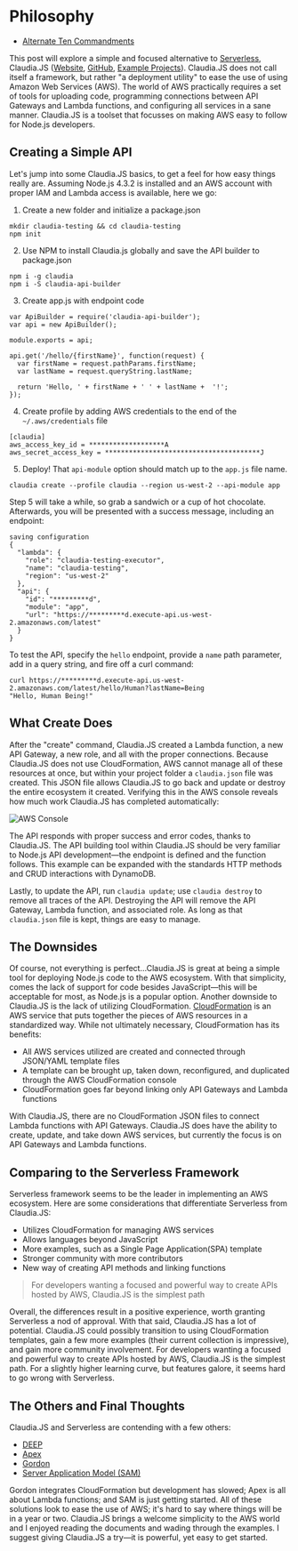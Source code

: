 # Philosophy

- [Alternate Ten Commandments](/static/pdf/Alternate-Ten-Commandments.pdf)

This post will explore a simple and focused alternative to [Serverless](https://serverless.com), Claudia.JS ([Website](https://claudiajs.com), [GitHub](https://github.com/claudiajs/claudia), [Example Projects](https://github.com/claudiajs/example-projects)). Claudia.JS does not call itself a framework, but rather "a deployment utility" to ease the use of using Amazon Web Services (AWS). The world of AWS practically requires a set of tools for uploading code, programming connections between API Gateways and Lambda functions, and configuring all services in a sane manner. Claudia.JS is a toolset that focusses on making AWS easy to follow for Node.js developers.

## Creating a Simple API
Let's jump into some Claudia.JS basics, to get a feel for how easy things really are. Assuming Node.js 4.3.2 is installed and an AWS account with proper IAM and Lambda access is available, here we go:

1. Create a new folder and initialize a package.json
  ```
  mkdir claudia-testing && cd claudia-testing
  npm init
  ```

2. Use NPM to install Claudia.js globally and save the API builder to package.json
  ```
  npm i -g claudia
  npm i -S claudia-api-builder
  ```

3. Create app.js with endpoint code
  ```
  var ApiBuilder = require('claudia-api-builder');
  var api = new ApiBuilder();

  module.exports = api;

  api.get('/hello/{firstName}', function(request) {
    var firstName = request.pathParams.firstName;
    var lastName = request.queryString.lastName;

    return 'Hello, ' + firstName + ' ' + lastName +  '!';
  });
  ```

4. Create profile by adding AWS credentials to the end of the `~/.aws/credentials` file
  ```
  [claudia]
  aws_access_key_id = *******************A
  aws_secret_access_key = ***************************************J
  ```

5. Deploy! That `api-module` option should match up to the `app.js` file name.
  ```
  claudia create --profile claudia --region us-west-2 --api-module app
  ```

Step 5 will take a while, so grab a sandwich or a cup of hot chocolate. Afterwards, you will be presented with a success message, including an endpoint:

```
saving configuration
{
  "lambda": {
    "role": "claudia-testing-executor",
    "name": "claudia-testing",
    "region": "us-west-2"
  },
  "api": {
    "id": "*********d",
    "module": "app",
    "url": "https://*********d.execute-api.us-west-2.amazonaws.com/latest"
  }
}
```

To test the API, specify the `hello` endpoint, provide a `name` path parameter, add in a query string, and fire off a curl command:

```
curl https://*********d.execute-api.us-west-2.amazonaws.com/latest/hello/Human?lastName=Being
"Hello, Human Being!"
```

## What Create Does
After the "create" command, Claudia.JS created a Lambda function, a new API Gateway, a new role, and all with the proper connections. Because Claudia.JS does not use CloudFormation, AWS cannot manage all of these resources at once, but within your project folder a `claudia.json` file was created. This JSON file allows Claudia.JS to go back and update or destroy the entire ecosystem it created. Verifying this in the AWS console reveals how much work Claudia.JS has completed automatically:

![AWS Console](/static/images/thoughts/aws-console.jpg)

The API responds with proper success and error codes, thanks to Claudia.JS. The API building tool within Claudia.JS should be very familiar to Node.js API development—the endpoint is defined and the function follows. This example can be expanded with the standards HTTP methods and CRUD interactions with DynamoDB.

Lastly, to update the API, run `claudia update`; use `claudia destroy` to remove all traces of the API. Destroying the API will remove the API Gateway, Lambda function, and associated role. As long as that `claudia.json` file is kept, things are easy to manage.

## The Downsides
Of course, not everything is perfect...Claudia.JS is great at being a simple tool for deploying Node.js code to the AWS ecosystem. With that simplicity, comes the lack of support for code besides JavaScript—this will be acceptable for most, as Node.js is a popular option. Another downside to Claudia.JS is the lack of utilizing CloudFormation. [CloudFormation](https://aws.amazon.com/cloudformation) is an AWS service that puts together the pieces of AWS resources in a standardized way. While not ultimately necessary, CloudFormation has its benefits:

- All AWS services utilized are created and connected through JSON/YAML template files
- A template can be brought up, taken down, reconfigured, and duplicated through the AWS CloudFormation console
- CloudFormation goes far beyond linking only API Gateways and Lambda functions

With Claudia.JS, there are no CloudFormation JSON files to connect Lambda functions with API Gateways. Claudia.JS does have the ability to create, update, and take down AWS services, but currently the focus is on API Gateways and Lambda functions.

## Comparing to the Serverless Framework
Serverless framework seems to be the leader in implementing an AWS ecosystem. Here are some considerations that differentiate Serverless from Claudia.JS:

- Utilizes CloudFormation for managing AWS services
- Allows languages beyond JavaScript
- More examples, such as a Single Page Application(SPA) template
- Stronger community with more contributors
- New way of creating API methods and linking functions

> For developers wanting a focused and powerful way to create APIs hosted by AWS, Claudia.JS is the simplest path

Overall, the differences result in a positive experience, worth granting Serverless a nod of approval. With that said, Claudia.JS has a lot of potential. Claudia.JS could possibly transition to using CloudFormation templates, gain a few more examples (their current collection is impressive), and gain more community involvement. For developers wanting a focused and powerful way to create APIs hosted by AWS, Claudia.JS is the simplest path. For a slightly higher learning curve, but features galore, it seems hard to go wrong with Serverless.

## The Others and Final Thoughts
Claudia.JS and Serverless are contending with a few others:

- [DEEP](https://github.com/MitocGroup/deep-framework)
- [Apex](https://github.com/apex/apex)
- [Gordon](https://github.com/jorgebastida/gordon)
- [Server Application Model (SAM)](https://github.com/awslabs/serverless-application-model)

Gordon integrates CloudFormation but development has slowed; Apex is all about Lambda functions; and SAM is just getting started. All of these solutions look to ease the use of AWS; it's hard to say where things will be in a year or two. Claudia.JS brings a welcome simplicity to the AWS world and I enjoyed reading the documents and wading through the examples. I suggest giving Claudia.JS a try—it is powerful, yet easy to get started.
